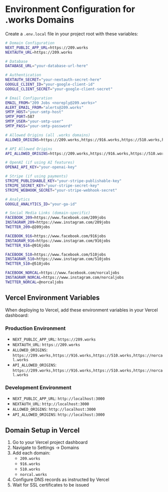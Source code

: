 # Environment Configuration for .works Domains

Create a `.env.local` file in your project root with these variables:

```bash
# Domain Configuration
NEXT_PUBLIC_APP_URL=https://209.works
NEXTAUTH_URL=https://209.works

# Database
DATABASE_URL="your-database-url-here"

# Authentication
NEXTAUTH_SECRET="your-nextauth-secret-here"
GOOGLE_CLIENT_ID="your-google-client-id"
GOOGLE_CLIENT_SECRET="your-google-client-secret"

# Email Configuration
EMAIL_FROM="209 Jobs <noreply@209.works>"
ALERT_EMAIL_FROM="alerts@209.works"
SMTP_HOST="your-smtp-host"
SMTP_PORT=587
SMTP_USER="your-smtp-user"
SMTP_PASS="your-smtp-password"

# Allowed Origins (all .works domains)
ALLOWED_ORIGINS=https://209.works,https://916.works,https://510.works,https://norcal.works

# API Allowed Origins
API_ALLOWED_ORIGINS=https://209.works,https://916.works,https://510.works,https://norcal.works

# OpenAI (if using AI features)
OPENAI_API_KEY="your-openai-key"

# Stripe (if using payments)
STRIPE_PUBLISHABLE_KEY="your-stripe-publishable-key"
STRIPE_SECRET_KEY="your-stripe-secret-key"
STRIPE_WEBHOOK_SECRET="your-stripe-webhook-secret"

# Analytics
GOOGLE_ANALYTICS_ID="your-ga-id"

# Social Media Links (domain-specific)
FACEBOOK_209=https://www.facebook.com/209jobs
INSTAGRAM_209=https://www.instagram.com/209jobs
TWITTER_209=@209jobs

FACEBOOK_916=https://www.facebook.com/916jobs
INSTAGRAM_916=https://www.instagram.com/916jobs
TWITTER_916=@916jobs

FACEBOOK_510=https://www.facebook.com/510jobs
INSTAGRAM_510=https://www.instagram.com/510jobs
TWITTER_510=@510jobs

FACEBOOK_NORCAL=https://www.facebook.com/norcaljobs
INSTAGRAM_NORCAL=https://www.instagram.com/norcaljobs
TWITTER_NORCAL=@norcaljobs
```

## Vercel Environment Variables

When deploying to Vercel, add these environment variables in your Vercel dashboard:

### Production Environment
- `NEXT_PUBLIC_APP_URL`: `https://209.works`
- `NEXTAUTH_URL`: `https://209.works`
- `ALLOWED_ORIGINS`: `https://209.works,https://916.works,https://510.works,https://norcal.works`
- `API_ALLOWED_ORIGINS`: `https://209.works,https://916.works,https://510.works,https://norcal.works`

### Development Environment
- `NEXT_PUBLIC_APP_URL`: `http://localhost:3000`
- `NEXTAUTH_URL`: `http://localhost:3000`
- `ALLOWED_ORIGINS`: `http://localhost:3000`
- `API_ALLOWED_ORIGINS`: `http://localhost:3000`

## Domain Setup in Vercel

1. Go to your Vercel project dashboard
2. Navigate to Settings → Domains
3. Add each domain:
   - `209.works`
   - `916.works`
   - `510.works`
   - `norcal.works`
4. Configure DNS records as instructed by Vercel
5. Wait for SSL certificates to be issued 